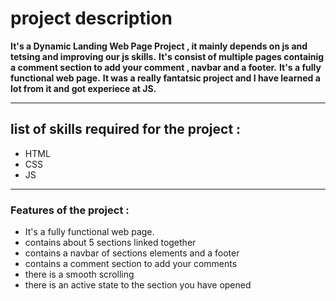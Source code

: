 # **project description**
**It's a Dynamic Landing Web Page Project , it mainly depends on js and tetsing and improving our js skills.**
**It's consist of multiple pages containig a comment section to add your comment , navbar and a footer.**
**It's a fully functional web page.**
**It was a really fantatsic project and I have learned a lot from it and got experiece at JS.**



---

## **list of skills required for the project :**
- HTML
- CSS
- JS

---

### **Features of the project :**
- It's a fully functional web page.
- contains about 5 sections linked together
- contains a navbar of sections elements and a footer
- contains a comment section to add your comments
- there is a smooth scrolling 
- there is an active state to the section you have opened 